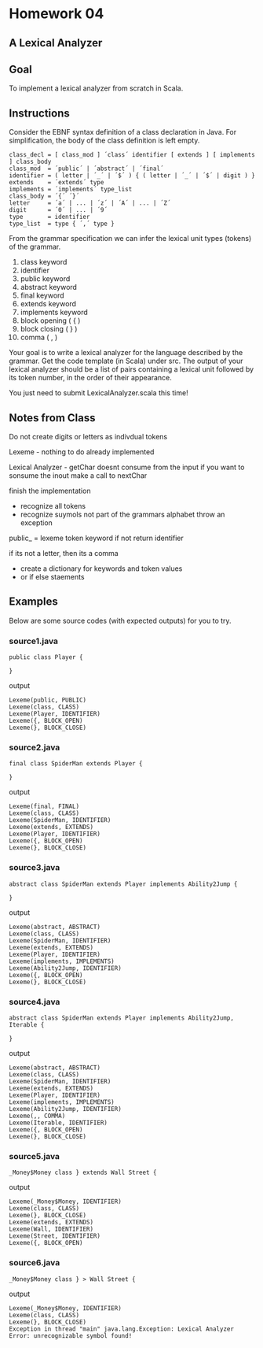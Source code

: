 # Homework 04

## A Lexical Analyzer

## Goal

To implement a lexical analyzer from scratch in Scala. 

## Instructions

Consider the EBNF syntax definition of a class declaration in Java. For simplification, the body of the class definition is left empty.  

```
class_decl = [ class_mod ] ´class´ identifier [ extends ] [ implements ] class_body
class_mod  = ´public´ | ´abstract´ | ´final´
identifier = ( letter | ´_´ | ´$´ ) { ( letter | ´_´ | ´$´ | digit ) }  
extends    = ´extends´ type
implements = ´implements´ type_list
class_body = ´{´ ´}´
letter     = ´a´ | ... | ´z´ | ´A´ | ... | ´Z´
digit      = ´0´ | ... | ´9´
type       = identifier
type_list  = type { ´,´ type }
```

From the grammar specification we can infer the lexical unit types (tokens) of the grammar.

1. class keyword
2. identifier 
3. public keyword
4. abstract keyword
5. final keyword
6. extends keyword
7. implements keyword
8. block opening ( { )
9. block closing ( } )
10. comma ( , ) 

Your goal is to write a lexical analyzer for the language described by the grammar.  Get the code template (in Scala) under src.  The output of your lexical analyzer should be a list of pairs containing a lexical unit followed by its token number, in the order of their appearance.  

You just need to submit LexicalAnalyzer.scala this time!
## Notes from Class 

Do not create digits or letters as indivdual tokens 

Lexeme - nothing to do already implemented 

Lexical Analyzer - 
getChar doesnt consume from the input if you want to sonsume the inout make a call to nextChar 

finish the implementation 
- recognize all tokens 
- recognize suymols not part of the grammars alphabet throw an exception 

public_ = lexeme token keyword 
if not return identifier 

if its not a letter, then its a comma

- create a dictionary for keywords and token values 
- or if else staements 
## Examples

Below are some source codes (with expected outputs) for you to try.  

### source1.java 

```
public class Player {

} 
```

output
```
Lexeme(public, PUBLIC)
Lexeme(class, CLASS)
Lexeme(Player, IDENTIFIER)
Lexeme({, BLOCK_OPEN)
Lexeme(}, BLOCK_CLOSE)
```

### source2.java
```
final class SpiderMan extends Player {

}
```
 
output
```
Lexeme(final, FINAL)
Lexeme(class, CLASS)
Lexeme(SpiderMan, IDENTIFIER)
Lexeme(extends, EXTENDS)
Lexeme(Player, IDENTIFIER)
Lexeme({, BLOCK_OPEN)
Lexeme(}, BLOCK_CLOSE)
```

### source3.java
```
abstract class SpiderMan extends Player implements Ability2Jump {

}
```

output
```
Lexeme(abstract, ABSTRACT)
Lexeme(class, CLASS)
Lexeme(SpiderMan, IDENTIFIER)
Lexeme(extends, EXTENDS)
Lexeme(Player, IDENTIFIER)
Lexeme(implements, IMPLEMENTS)
Lexeme(Ability2Jump, IDENTIFIER)
Lexeme({, BLOCK_OPEN)
Lexeme(}, BLOCK_CLOSE)
```

### source4.java
```
abstract class SpiderMan extends Player implements Ability2Jump, Iterable {

}
```

output
```
Lexeme(abstract, ABSTRACT)
Lexeme(class, CLASS)
Lexeme(SpiderMan, IDENTIFIER)
Lexeme(extends, EXTENDS)
Lexeme(Player, IDENTIFIER)
Lexeme(implements, IMPLEMENTS)
Lexeme(Ability2Jump, IDENTIFIER)
Lexeme(,, COMMA)
Lexeme(Iterable, IDENTIFIER)
Lexeme({, BLOCK_OPEN)
Lexeme(}, BLOCK_CLOSE)
```

### source5.java
```
_Money$Money class } extends Wall Street {
```

output
```
Lexeme(_Money$Money, IDENTIFIER)
Lexeme(class, CLASS)
Lexeme(}, BLOCK_CLOSE)
Lexeme(extends, EXTENDS)
Lexeme(Wall, IDENTIFIER)
Lexeme(Street, IDENTIFIER)
Lexeme({, BLOCK_OPEN)
```

### source6.java
```
_Money$Money class } > Wall Street {
```

output
```
Lexeme(_Money$Money, IDENTIFIER)
Lexeme(class, CLASS)
Lexeme(}, BLOCK_CLOSE)
Exception in thread "main" java.lang.Exception: Lexical Analyzer Error: unrecognizable symbol found!
```
